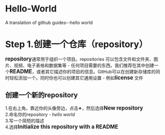 # Hello-World
A translation of github guides--hello world
# Step 1.创建一个仓库（repository）
<big><b>repository</b></big>通常用于组织一个项目。repositories 可以包含文件和文件夹、图片、视频、电子表格和数据集等 - 任何项目需要的东西。我们推荐在其中创建一个<big><b>README</b></big>，或者其它描述你的项目的信息。GitHub可以在创建新存储库的同时轻松添加一个。同时你也可以创建其它通用设置 - 例如<big><b>license</b></big> 文件

## 创建一个新的repository
1.在右上角，靠近你的头像旁边，点击<big><b>+</b></big>，然后选择<big><b>New repository</b></big>
<br>2.命名你的repository - <i>hello world</i>
<br>3.写一个简短的描述
<br>4.选择<big><b>Initialize this repository with a README</b></big>
